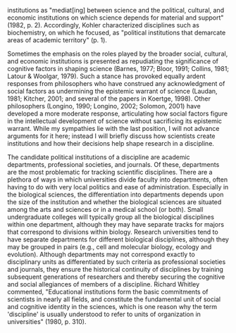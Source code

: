 institutions as "mediat[ing] between science and the political, cultural, and economic institutions on which science depends for material and support" (1982, p. 2). Accordingly, Kohler characterized disciplines such as biochemistry, on which he focused, as "political institutions that demarcate areas of academic territory" (p. 1).

Sometimes the emphasis on the roles played by the broader social, cultural, and economic institutions is presented as repudiating the significance of cognitive factors in shaping science (Barnes, 1977; Bloor, 1991; Collins, 1981; Latour \& Woolgar, 1979). Such a stance has provoked equally ardent responses from philosophers who have construed any acknowledgment of social factors as undermining the epistemic warrant of science (Laudan, 1981; Kitcher, 2001; and several of the papers in Koertge, 1998). Other philosophers (Longino, 1990; Longino, 2002; Solomon, 2001) have developed a more moderate response, articulating how social factors figure in the intellectual development of science without sacrificing its epistemic warrant. While my sympathies lie with the last position, I will not advance arguments for it here; instead I will briefly discuss how scientists create institutions and how their decisions help shape research in a discipline.

The candidate political institutions of a discipline are academic departments, professional societies, and journals. Of these, departments are the most problematic for tracking scientific disciplines. There are a plethora of ways in which universities divide faculty into departments, often having to do with very local politics and ease of administration. Especially in the biological sciences, the differentiation into departments depends upon the size of the institution and whether the biological sciences are situated among the arts and sciences or in a medical school (or both). Small undergraduate colleges will typically group all the biological disciplines within one department, although they may have separate tracks for majors that correspond to divisions within biology. Research universities tend to have separate departments for different biological disciplines, although they may be grouped in pairs (e.g., cell and molecular biology, ecology and evolution). Although departments may not correspond exactly to disciplinary units as differentiated by such criteria as professional societies and journals, they ensure the historical continuity of disciplines by training subsequent generations of researchers and thereby securing the cognitive and social allegiances of members of a discipline. Richard Whitley commented, "Educational institutions form the basic commitments of scientists in nearly all fields, and constitute the fundamental unit of social and cognitive identity in the sciences, which is one reason why the term 'discipline' is usually understood to refer to units of organization in universities" (1980, p. 310).